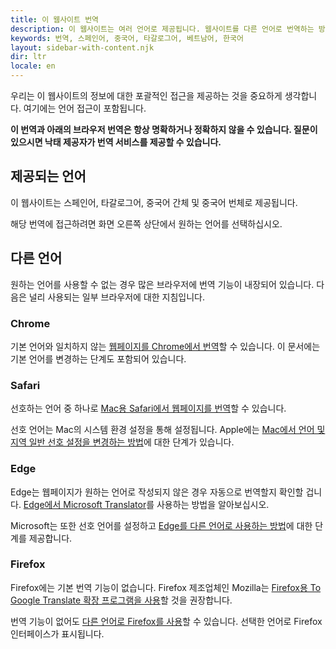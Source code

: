 ```yaml
---
title: 이 웹사이트 번역
description: 이 웹사이트는 여러 언어로 제공됩니다. 웹사이트를 다른 언어로 번역하는 방법을 알아보십시오.
keywords: 번역, 스페인어, 중국어, 타갈로그어, 베트남어, 한국어
layout: sidebar-with-content.njk
dir: ltr
locale: en
---
```


우리는 이 웹사이트의 정보에 대한 포괄적인 접근을 제공하는 것을 중요하게 생각합니다. 여기에는 언어 접근이 포함됩니다.

**이 번역과 아래의 브라우저 번역은 항상 명확하거나 정확하지 않을 수 있습니다. 질문이 있으시면 낙태 제공자가 번역 서비스를 제공할 수 있습니다.**

## 제공되는 언어

이 웹사이트는 스페인어, 타갈로그어, 중국어 간체 및 중국어 번체로 제공됩니다.

해당 번역에 접근하려면 화면 오른쪽 상단에서 원하는 언어를 선택하십시오.

## 다른 언어

원하는 언어를 사용할 수 없는 경우 많은 브라우저에 번역 기능이 내장되어 있습니다. 다음은 널리 사용되는 일부 브라우저에 대한 지침입니다. 

### Chrome

기본 언어와 일치하지 않는 [웹페이지를 Chrome에서 번역](https://support.google.com/chrome/answer/173424)할 수 있습니다. 이 문서에는 기본 언어를 변경하는 단계도 포함되어 있습니다.

### Safari

선호하는 언어 중 하나로 [Mac용 Safari에서 웹페이지를 번역](https://support.apple.com/guide/safari/translate-a-webpage-ibrw646b2ca2/)할 수 있습니다.

선호 언어는 Mac의 시스템 환경 설정을 통해 설정됩니다. Apple에는 [Mac에서 언어 및 지역 일반 선호 설정을 변경하는 방법](https://support.apple.com/guide/mac-help/change-language-region-general-preferences-intl163/mac)에 대한 단계가 있습니다.

### Edge

Edge는 웹페이지가 원하는 언어로 작성되지 않은 경우 자동으로 번역할지 확인할 겁니다. [Edge에서 Microsoft Translator](https://support.microsoft.com/en-us/topic/use-microsoft-translator-in-microsoft-edge-browser-4ad1c6cb-01a4-4227-be9d-a81e127fcb0b)를 사용하는 방법을 알아보십시오.

Microsoft는 또한 선호 언어를 설정하고 [Edge를 다른 언어로 사용하는 방법](https://support.microsoft.com/en-us/microsoft-edge/use-microsoft-edge-in-another-language-4da8b5e0-11ce-7ea4-81d7-4e332eec551f)에 대한 단계를 제공합니다.

### Firefox

Firefox에는 기본 번역 기능이 없습니다. Firefox 제조업체인 Mozilla는 [Firefox용 To Google Translate 확장 프로그램을 사용](https://www.mozilla.org/en-US/firefox/features/translate/)할 것을 권장합니다.

번역 기능이 없어도 [다른 언어로 Firefox를 사용](https://support.mozilla.org/en-US/kb/use-firefox-another-language)할 수 있습니다. 선택한 언어로 Firefox 인터페이스가 표시됩니다.

